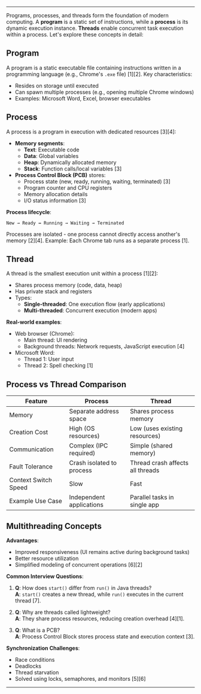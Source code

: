 
---

Programs, processes, and threads form the foundation of modern computing. A **program** is a static set of instructions, while a **process** is its dynamic execution instance. **Threads** enable concurrent task execution within a process. Let's explore these concepts in detail:

## Program
A program is a static executable file containing instructions written in a programming language (e.g., Chrome's `.exe` file) [1][2]. Key characteristics:
- Resides on storage until executed
- Can spawn multiple processes (e.g., opening multiple Chrome windows)
- Examples: Microsoft Word, Excel, browser executables

## Process
A process is a program in execution with dedicated resources [3][4]:
- **Memory segments**:
  - **Text**: Executable code
  - **Data**: Global variables
  - **Heap**: Dynamically allocated memory
  - **Stack**: Function calls/local variables [3]
- **Process Control Block (PCB)** stores:
  - Process state (new, ready, running, waiting, terminated) [3]
  - Program counter and CPU registers
  - Memory allocation details
  - I/O status information [3]

**Process lifecycle**:
```
New → Ready ↔ Running → Waiting → Terminated
```
Processes are isolated - one process cannot directly access another's memory [2][4]. Example: Each Chrome tab runs as a separate process [1].

## Thread
A thread is the smallest execution unit within a process [1][2]:
- Shares process memory (code, data, heap)
- Has private stack and registers
- Types:
  - **Single-threaded**: One execution flow (early applications)
  - **Multi-threaded**: Concurrent execution (modern apps)

**Real-world examples**:
- Web browser (Chrome):
  - Main thread: UI rendering
  - Background threads: Network requests, JavaScript execution [4]
- Microsoft Word:
  - Thread 1: User input
  - Thread 2: Spell checking [1]

## Process vs Thread Comparison
| Feature               | Process                          | Thread                          |
|-----------------------|----------------------------------|---------------------------------|
| Memory                | Separate address space          | Shares process memory           |
| Creation Cost         | High (OS resources)              | Low (uses existing resources)    |
| Communication         | Complex (IPC required)           | Simple (shared memory)           |
| Fault Tolerance       | Crash isolated to process        | Thread crash affects all threads |
| Context Switch Speed  | Slow                             | Fast                             |
| Example Use Case      | Independent applications         | Parallel tasks in single app     |

## Multithreading Concepts
**Advantages**:
- Improved responsiveness (UI remains active during background tasks)
- Better resource utilization
- Simplified modeling of concurrent operations [6][2]

**Common Interview Questions**:
1. **Q**: How does `start()` differ from `run()` in Java threads?  
   **A**: `start()` creates a new thread, while `run()` executes in the current thread [7].

2. **Q**: Why are threads called lightweight?  
   **A**: They share process resources, reducing creation overhead [4][1].

3. **Q**: What is a PCB?  
   **A**: Process Control Block stores process state and execution context [3].

**Synchronization Challenges**:
- Race conditions
- Deadlocks
- Thread starvation
- Solved using locks, semaphores, and monitors [5][6]

---
